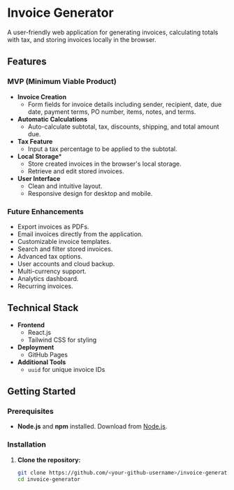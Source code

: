 # Invoice Generator

A user-friendly web application for generating invoices, calculating totals with tax, and storing invoices locally in the browser.

## Features

### MVP (Minimum Viable Product)

- **Invoice Creation**
  - Form fields for invoice details including sender, recipient, date, due date, payment terms, PO number, items, notes, and terms.
- **Automatic Calculations**
  - Auto-calculate subtotal, tax, discounts, shipping, and total amount due.
- **Tax Feature**
  - Input a tax percentage to be applied to the subtotal.
- **Local Storage***
  - Store created invoices in the browser's local storage.
  - Retrieve and edit stored invoices.
- **User Interface**
  - Clean and intuitive layout.
  - Responsive design for desktop and mobile.

### Future Enhancements

- Export invoices as PDFs.
- Email invoices directly from the application.
- Customizable invoice templates.
- Search and filter stored invoices.
- Advanced tax options.
- User accounts and cloud backup.
- Multi-currency support.
- Analytics dashboard.
- Recurring invoices.

## Technical Stack

- **Frontend**
  - React.js
  - Tailwind CSS for styling
- **Deployment**
  - GitHub Pages
- **Additional Tools**
  - `uuid` for unique invoice IDs

## Getting Started

### Prerequisites

- **Node.js** and **npm** installed. Download from [Node.js](https://nodejs.org/).

### Installation

1. **Clone the repository:**

   ```bash
   git clone https://github.com/<your-github-username>/invoice-generator.git
   cd invoice-generator
